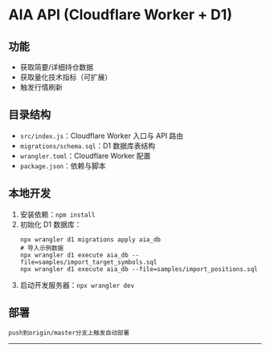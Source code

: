 # AIA API (Cloudflare Worker + D1)

## 功能
- 获取简要/详细持仓数据
- 获取量化技术指标（可扩展）
- 触发行情刷新

## 目录结构
- `src/index.js`：Cloudflare Worker 入口与 API 路由
- `migrations/schema.sql`：D1 数据库表结构
- `wrangler.toml`：Cloudflare Worker 配置
- `package.json`：依赖与脚本

## 本地开发
1. 安装依赖：`npm install`
2. 初始化 D1 数据库：
   ```
   npx wrangler d1 migrations apply aia_db
   # 导入示例数据
   npx wrangler d1 execute aia_db --file=samples/import_target_symbols.sql
   npx wrangler d1 execute aia_db --file=samples/import_positions.sql
   ```
3. 启动开发服务器：`npx wrangler dev`
   

## 部署
```
push到origin/master分支上触发自动部署
```

---

